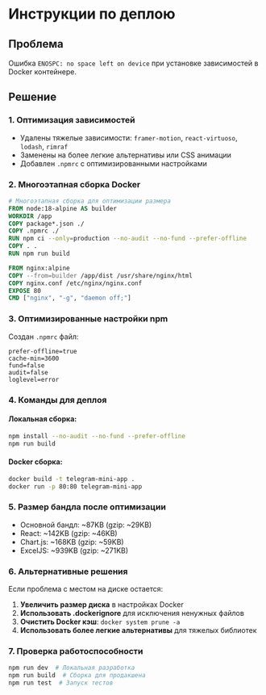 # Инструкции по деплою

## Проблема
Ошибка `ENOSPC: no space left on device` при установке зависимостей в Docker контейнере.

## Решение

### 1. Оптимизация зависимостей
- Удалены тяжелые зависимости: `framer-motion`, `react-virtuoso`, `lodash`, `rimraf`
- Заменены на более легкие альтернативы или CSS анимации
- Добавлен `.npmrc` с оптимизированными настройками

### 2. Многоэтапная сборка Docker
```dockerfile
# Многоэтапная сборка для оптимизации размера
FROM node:18-alpine AS builder
WORKDIR /app
COPY package*.json ./
COPY .npmrc ./
RUN npm ci --only=production --no-audit --no-fund --prefer-offline
COPY . .
RUN npm run build

FROM nginx:alpine
COPY --from=builder /app/dist /usr/share/nginx/html
COPY nginx.conf /etc/nginx/nginx.conf
EXPOSE 80
CMD ["nginx", "-g", "daemon off;"]
```

### 3. Оптимизированные настройки npm
Создан `.npmrc` файл:
```
prefer-offline=true
cache-min=3600
fund=false
audit=false
loglevel=error
```

### 4. Команды для деплоя

#### Локальная сборка:
```bash
npm install --no-audit --no-fund --prefer-offline
npm run build
```

#### Docker сборка:
```bash
docker build -t telegram-mini-app .
docker run -p 80:80 telegram-mini-app
```

### 5. Размер бандла после оптимизации
- Основной бандл: ~87KB (gzip: ~29KB)
- React: ~142KB (gzip: ~46KB)
- Chart.js: ~168KB (gzip: ~59KB)
- ExcelJS: ~939KB (gzip: ~271KB)

### 6. Альтернативные решения
Если проблема с местом на диске остается:

1. **Увеличить размер диска** в настройках Docker
2. **Использовать .dockerignore** для исключения ненужных файлов
3. **Очистить Docker кэш**: `docker system prune -a`
4. **Использовать более легкие альтернативы** для тяжелых библиотек

### 7. Проверка работоспособности
```bash
npm run dev  # Локальная разработка
npm run build  # Сборка для продакшена
npm run test  # Запуск тестов
``` 
